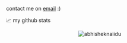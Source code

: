 contact me on [email](mailto:zahoranszkyakos@gmail.com) :)


📈 my github stats

<p align="center"> <img src="https://github-readme-stats.vercel.app/api?username=akoos1204&show_icons=true&theme=gotham" alt="abhisheknaiidu" />
